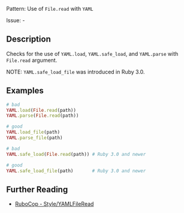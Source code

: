 Pattern: Use of `File.read` with `YAML`

Issue: -

## Description

Checks for the use of `YAML.load`, `YAML.safe_load`, and `YAML.parse` with
`File.read` argument.

NOTE: `YAML.safe_load_file` was introduced in Ruby 3.0.

## Examples

```ruby
# bad
YAML.load(File.read(path))
YAML.parse(File.read(path))

# good
YAML.load_file(path)
YAML.parse_file(path)

# bad
YAML.safe_load(File.read(path)) # Ruby 3.0 and newer

# good
YAML.safe_load_file(path)       # Ruby 3.0 and newer
```

## Further Reading

* [RuboCop - Style/YAMLFileRead](https://docs.rubocop.org/rubocop/cops_style.html#styleyamlfileread)
